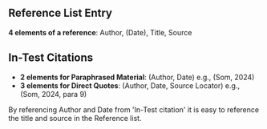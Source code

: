 
## Reference List Entry
**4 elements of a reference**: Author, (Date), Title, Source

## In-Test Citations
- **2 elements for Paraphrased Material**: (Author, Date) e.g., (Som, 2024)
- **3 elements for Direct Quotes**: (Author, Date, Source Locator) e.g., (Som, 2024, para 9)

By referencing Author and Date from 'In-Test citation' it is easy to reference the title and source in the Reference list. 
